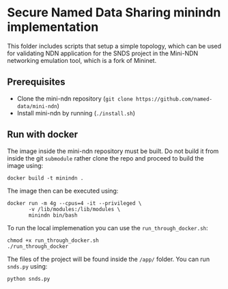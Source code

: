 # Secure Named Data Sharing minindn implementation
This folder includes scripts that setup a simple topology, which can be used for validating NDN application for the SNDS project in the Mini-NDN networking emulation tool, which is a fork of Mininet.

## Prerequisites 
* Clone the mini-ndn repository (`git clone https://github.com/named-data/mini-ndn`)
* Install mini-ndn by running (`./install.sh`)

## Run with docker

The image inside the mini-ndn repository must be built. Do not build it from inside the git ``submodule`` rather clone the repo and proceed to build the image using: 


```
docker build -t minindn .
```

The image then can be executed using: 
```
docker run -m 4g --cpus=4 -it --privileged \
       -v /lib/modules:/lib/modules \
       minindn bin/bash
```


To run the local implemenation you can use the ``run_through_docker.sh``: 

```
chmod +x run_through_docker.sh
./run_through_docker
```

The files of the project will be found inside the ``/app/`` folder. You can run ``snds.py`` using: 

```
python snds.py
```
